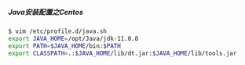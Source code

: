 ##### Java安装配置之Centos



```bash
$ vim /etc/profile.d/java.sh
export JAVA_HOME=/opt/Java/jdk-11.0.8
export PATH=$JAVA_HOME/bin:$PATH
export CLASSPATH=.:$JAVA_HOME/lib/dt.jar:$JAVA_HOME/lib/tools.jar
```

